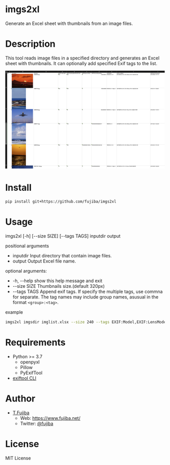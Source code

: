 # imgs2xl
Generate an Excel sheet with thumbnails from an image files.

# Description

This tool reads image files in a specified directory and generates an Excel sheet with thumbnails. It can optionally add specified Exif tags to the list.

![Image of output excel sheet image.](outputsample.png)

# Install

```bash
pip install git+https://github.com/fujiba/imgs2xl
```

# Usage

imgs2xl [-h] [--size SIZE] [--tags TAGS] inputdir output

positional arguments

- inputdir     Input directory that contain image files.
- output       Output Excel file name.

optional arguments:

- -h, --help   show this help message and exit
- --size SIZE  Thumbnails size.(default 320px)
- --tags TAGS  Append exif tags. If specify the multiple tags, use commna for separate. The tag names may include group names, asusual in the format `<group>:<tag>`.

example

```bash
imgs2xl imgsdir imglist.xlsx --size 240 --tags EXIF:Model,EXIF:LensModel,EXIF:DateTimeOriginal
```

# Requirements

- Python >= 3.7
  - openpyxl
  - Pillow
  - PyExifTool
- [exiftool CLI](https://exiftool.org/)

# Author

- [T.Fujiba]("https://github.com/fujiba/")
  - Web: https://www.fujiba.net/
  - Twitter: [@fujiba](https://twitter.com/fujiba)

# License

MIT License
